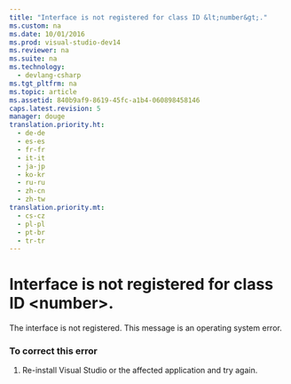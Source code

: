 ```yaml
---
title: "Interface is not registered for class ID &lt;number&gt;."
ms.custom: na
ms.date: 10/01/2016
ms.prod: visual-studio-dev14
ms.reviewer: na
ms.suite: na
ms.technology: 
  - devlang-csharp
ms.tgt_pltfrm: na
ms.topic: article
ms.assetid: 840b9af9-8619-45fc-a1b4-060898458146
caps.latest.revision: 5
manager: douge
translation.priority.ht: 
  - de-de
  - es-es
  - fr-fr
  - it-it
  - ja-jp
  - ko-kr
  - ru-ru
  - zh-cn
  - zh-tw
translation.priority.mt: 
  - cs-cz
  - pl-pl
  - pt-br
  - tr-tr
---
```

# Interface is not registered for class ID &lt;number&gt;.
The interface is not registered. This message is an operating system error.  
  
### To correct this error  
  
1.  Re-install Visual Studio or the affected application and try again.